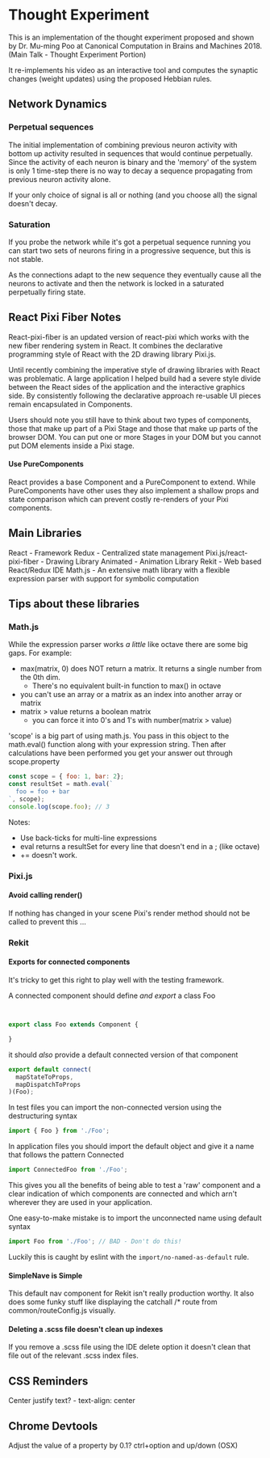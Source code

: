 # Thought Experiment

This is an implementation of the thought experiment proposed and shown by
Dr. Mu-ming Poo at Canonical Computation in Brains and Machines 2018. 
(Main Talk - Thought Experiment Portion)

It re-implements his video as an interactive tool and computes the synaptic
changes (weight updates) using the proposed Hebbian rules.

## Network Dynamics

### Perpetual sequences
The initial implementation of combining previous neuron activity with bottom up
activity resulted in sequences that would continue perpetually. Since the activity
of each neuron is binary and the 'memory' of the system is only 1 time-step there
is no way to decay a sequence propagating from previous neuron activity alone.

If your only choice of signal is all or nothing (and you choose all) the signal doesn't decay.

### Saturation

If you probe the network while it's got a perpetual sequence running you can
start two sets of neurons firing in a progressive sequence, but this is not stable.

As the connections adapt to the new sequence they eventually cause all the
neurons to activate and then the network is locked in a saturated perpetually firing state.

## React Pixi Fiber Notes

React-pixi-fiber is an updated version of react-pixi which works with the
new fiber rendering system in React. It combines the declarative programming
style of React with the 2D drawing library Pixi.js.

Until recently combining the imperative style of drawing libraries with React
was problematic. A large application I helped build had a severe style divide
between the React sides of the application and the interactive graphics side.
By consistently following the declarative approach re-usable UI pieces remain
encapsulated in Components.

Users should note you still have to think about two types of components, those
that make up part of a Pixi Stage and those that make up parts of the browser
DOM. You can put one or more Stages in your DOM but you cannot put DOM elements
inside a Pixi stage.

#### Use PureComponents

React provides a base Component and a PureComponent to extend. While PureComponents
have other uses they also implement a shallow props and state comparison which
can prevent costly re-renders of your Pixi components.

## Main Libraries

React - Framework
Redux - Centralized state management
Pixi.js/react-pixi-fiber - Drawing Library
Animated - Animation Library
Rekit - Web based React/Redux IDE
Math.js - An extensive math library with a flexible expression parser with support for symbolic computation

## Tips about these libraries

### Math.js

While the expression parser works *a little* like octave there are some big gaps. For example:

 - max(matrix, 0) does NOT return a matrix. It returns a single number from the 0th dim.
   - There's no equivalent built-in function to max() in octave
 - you can't use an array or a matrix as an index into another array or matrix
 - matrix > value returns a boolean matrix
   - you can force it into 0's and 1's with number(matrix > value)

'scope' is a big part of using math.js. You pass in this object to the math.eval() function
along with your expression string. Then after calculations have been performed you
get your answer out through scope.property

```js
const scope = { foo: 1, bar: 2};
const resultSet = math.eval(`
  foo = foo + bar
`, scope);
console.log(scope.foo); // 3
```

Notes:
 - Use back-ticks for multi-line expressions
 - eval returns a resultSet for every line that doesn't end in a ; (like octave)
 - += doesn't work.


### Pixi.js

#### Avoid calling render()

If nothing has changed in your scene Pixi's render method should not be called
to prevent this ...

### Rekit


#### Exports for connected components

It's tricky to get this right to play well with the testing framework.

A connected component should define *and export* a class Foo

```js


export class Foo extends Component {

}
```

it should *also* provide a default connected version of that component

```js
export default connect(
  mapStateToProps,
  mapDispatchToProps
)(Foo);
```

In test files you can import the non-connected version using the destructuring syntax

```js
import { Foo } from './Foo';
```

In application files you should import the default object and give it a name that follows the pattern Connected<Classname>

```js
import ConnectedFoo from './Foo';
```

This gives you all the benefits of being able to test a 'raw' component and a clear indication of which components are
connected and which arn't wherever they are used in your application.

One easy-to-make mistake is to import the unconnected name using default syntax

```js
import Foo from './Foo'; // BAD - Don't do this!
```

Luckily this is caught by eslint with the `import/no-named-as-default` rule.

#### SimpleNave is Simple

This default nav component for Rekit isn't really production worthy.
It also does some funky stuff like displaying the catchall /* route from
common/routeConfig.js visually. 

#### Deleting a .scss file doesn't clean up indexes

If you remove a .scss file using the IDE delete option it doesn't clean that
file out of the relevant .scss index files.

## CSS Reminders

Center justify text? - text-align: center

## Chrome Devtools

Adjust the value of a property by 0.1? ctrl+option and up/down (OSX)



